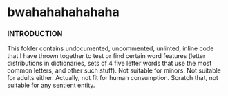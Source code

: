 # bwahahahahahaha

### INTRODUCTION
This folder contains undocumented, uncommented, unlinted, inline code that
I have thrown together to test or find certain word features (letter
distributions in dictionaries, sets of 4 five letter words that use the
most common letters, and other such stuff).  Not suitable for minors.  Not
suitable for adults either.  Actually, not fit for human consumption.  Scratch
that, not suitable for any sentient entity.

